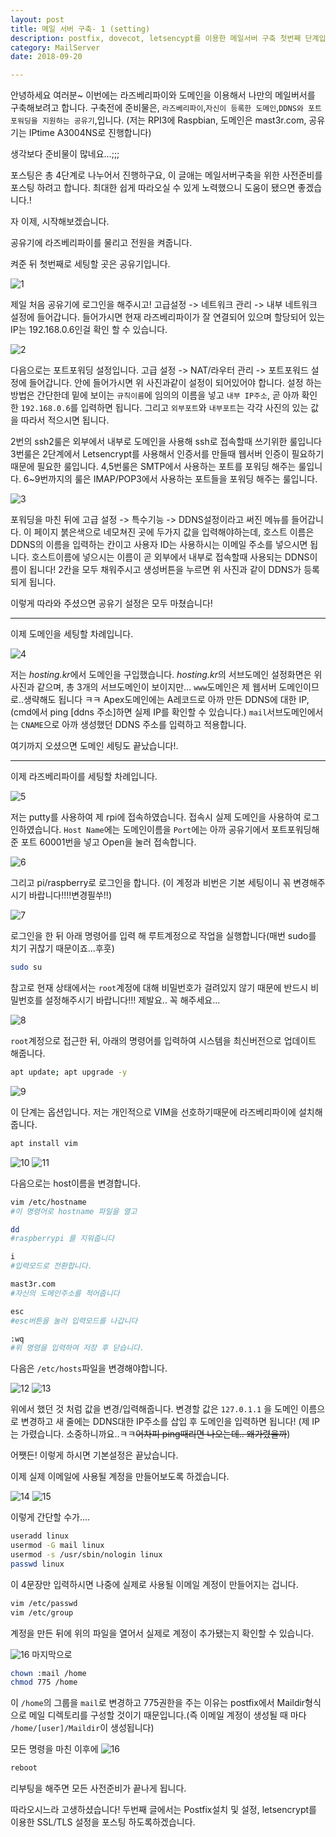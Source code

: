 ```yaml
---
layout: post
title: 메일 서버 구축- 1 (setting)
description: postfix, dovecot, letsencypt를 이용한 메일서버 구축 첫번째 단계입니다. 
category: MailServer
date: 2018-09-20

---
```


안녕하세요 여러분~
이번에는 라즈베리파이와 도메인을 이용해서 나만의 메일버서를 구축해보려고 합니다. 
구축전에 준비물은, `라즈베리파이`,`자신이 등록한 도메인`,`DDNS와 포트포워딩을 지원하는 공유기`,입니다. (저는 RPI3에 Raspbian, 도메인은 mast3r.com, 공유기는 IPtime A3004NS로 진행합니다) 

생각보다 준비물이 많네요...;;;

포스팅은 총 4단계로 나누어서 진행하구요, 이 글애는 메일서버구축을 위한 사전준비를 포스팅 하려고 합니다.
최대한 쉽게 따라오실 수 있게 노력했으니 도움이 됐으면 좋겠습니다.!

자 이제, 시작해보겠습니다. 

공유기에 라즈베리파이를 물리고 전원을 켜줍니다. 

켜준 뒤 첫번째로 세팅할 곳은 공유기입니다. 


![1](/assets/images/2018-09-20-building-mail-server-1/1.png)

제일 처음 공유기에 로그인을 해주시고!
고급설정 -> 네트워크 관리 -> 내부 네트워크 설정에 들어갑니다. 
들어가시면 현재 라즈베리파이가 잘 연결되어 있으며  할당되어 있는 IP는 192.168.0.6인걸 확인 할 수 있습니다. 


![2](/assets/images/2018-09-20-building-mail-server-1/2.png)

다음으로는 포트포워딩 설정입니다. 
고급 설정 -> NAT/라우터 관리 -> 포트포워드 설정에 들어갑니다. 
안에 들어가시면 위 사진과같이 설정이 되어있어야 합니다.
설정 하는 방법은 간단한데 밑에 보이는 `규칙이름`에 임의의 이름을 넣고 `내부 IP주소`, 곧 아까 확인한 `192.168.0.6`를 입력하면 됩니다. 그리고 `외부포트`와 `내부포트`는 각각 사진의 있는 값을 따라서 적으시면 됩니다.

2번의 ssh2룰은 외부에서 내부로 도메인을 사용해 ssh로 접속할때 쓰기위한 룰입니다
3번룰은 2단계에서 Letsencrypt를 사용해서 인증서를 만들때 웹서버 인증이 필요하기 때문에 필요한 룰입니다. 
4,5번룰은 SMTP에서 사용하는 포트를 포워딩 해주는 룰입니다.
6~9번까지의 룰은 IMAP/POP3에서 사용하는 포트들을 포워딩 해주는 룰입니다. 


![3](/assets/images/2018-09-20-building-mail-server-1/3.png)

포워딩을 마친 뒤에 고급 설정 -> 특수기능 -> DDNS설정이라고 써진 메뉴를 들어갑니다. 
이 페이지 붉은색으로 네모쳐진 곳에 두가지 값을 입력해야하는데, 
호스트 이름은 DDNS의 이름을 입력하는 칸이고 사용자 ID는 사용하시는 이메일 주소를 넣으시면 됩니다. 
호스트이름에 넣으시는 이름이 곧 외부에서 내부로 접속할때 사용되는 DDNS이름이 됩니다!
2칸을 모두 채워주시고 생성버튼을 누르면 위 사진과 같이 DDNS가 등록되게 됩니다. 

이렇게 따라와 주셨으면 공유기 설정은 모두 마쳤습니다! 

* * *

이제 도메인을 세팅할 차례입니다. 


![4](/assets/images/2018-09-20-building-mail-server-1/4.png)

저는 *hosting.kr*에서 도메인을 구입했습니다.
*hosting.kr*의 서브도메인 설정화면은 위 사진과 같으며,
총 3개의 서브도메인이 보이지만... `www`도메인은 제 웹서버 도메인이므로..생략해도 됩니다 ㅋㅋ
Apex도메인에는 A레코드로 아까 만든 DDNS에 대한 IP, (cmd에서 ping [ddns 주소]하면 실제 IP를 확인할 수 있습니다.)
`mail`서브도메인에서는 `CNAME`으로 아까 생성했던 DDNS 주소를 입력하고 적용합니다. 

여기까지 오셨으면 도메인 세팅도 끝났습니다!.

***

이제 라즈베리파이를 세팅할 차례입니다. 


![5](/assets/images/2018-09-20-building-mail-server-1/5.png)

저는 putty를 사용하여 제 rpi에 접속하였습니다. 
접속시 실제 도메인을 사용하여 로그인하였습니다. `Host Name`에는 도메인이름을 `Port`에는 아까 공유기에서 포트포워딩해준 포트 60001번을 넣고 Open을 눌러 접속합니다.


![6](/assets/images/2018-09-20-building-mail-server-1/6.png)

그리고 pi/raspberry로 로그인을 합니다. (이 계정과 비번은 기본 세팅이니 꼮 변경해주시기 바랍니다!!!!변경필쑤!!)


![7](/assets/images/2018-09-20-building-mail-server-1/7.png)

로그인을 한 뒤 아래 명령어를 입력 해 루트계정으로 작업을 실행합니다(매번 sudo를 치기 귀찮기 때문이죠...후훗)

```bash
sudo su
```
참고로 현재 상태에서는 `root`계정에 대해 비밀번호가 걸려있지 않기 때문에 반드시 비밀번호를 설정해주시기 바랍니다!!! 제발요.. 꼭 해주세요...


![8](/assets/images/2018-09-20-building-mail-server-1/8.png)

`root`계정으로 접근한 뒤, 아래의 명령어를 입력하여 시스템을 최신버전으로 업데이트 해줍니다. 
```bash
apt update; apt upgrade -y
```


![9](/assets/images/2018-09-20-building-mail-server-1/9.png)

이 단계는 옵션입니다. 저는 개인적으로 VIM을 선호하기때문에 라즈베리파이에 설치해 줍니다. 

```bash
apt install vim 
```


![10](/assets/images/2018-09-20-building-mail-server-1/10.png)
![11](/assets/images/2018-09-20-building-mail-server-1/11.png)

다음으로는 host이름을 변경합니다.
```bash
vim /etc/hostname
#이 명령어로 hostname 파일을 열고

dd
#raspberrypi 를 지워줍니다

i
#입력모드로 전환합니다. 

mast3r.com
#자신의 도메인주소를 적어줍니다

esc
#esc버튼을 눌러 입력모드를 나갑니다

:wq
#위 명령을 입력하여 저장 후 닫습니다.
```


다음은 `/etc/hosts`파일을 변경해야합니다.


![12](/assets/images/2018-09-20-building-mail-server-1/12.png)
![13](/assets/images/2018-09-20-building-mail-server-1/13.png)

위에서 했던 것 처럼 값을 변경/입력해줍니다.
변경할 값은 `127.0.1.1` 을 도메인 이름으로 변경하고
새 줄에는 DDNS대한 IP주소를 삽입 후 도메인을 입력하면 됩니다!
(제 IP는 가렸습니다. 소중하니까요..ㅋㅋ~~어차피 ping때리면 나오는데.. 왜가렸을까~~)

어쨋든! 이렇게 하시면 기본설정은 끝났습니다.

이제 실제 이메일에 사용될 계정을 만들어보도록 하겠습니다. 


![14](/assets/images/2018-09-20-building-mail-server-1/14.png)
![15](/assets/images/2018-09-20-building-mail-server-1/15.png)

이렇게 간단할 수가....
```bash
useradd linux
usermod -G mail linux
usermod -s /usr/sbin/nologin linux
passwd linux
```
이 4문장만 입력하시면 나중에 실제로 사용될 이메일 계정이 만들어지는 겁니다. 
```bash
vim /etc/passwd
vim /etc/group
```
계정을 만든 뒤에 위의 파일을 열어서 실제로 계정이 추가됐는지 확인할 수 있습니다. 

![16](/assets/images/2018-09-20-building-mail-server-1/16.png)
마지막으로 
```bash
chown :mail /home
chmod 775 /home
```
이 `/home`의 그룹을 `mail`로 변경하고 775권한을 주는 이유는 postfix에서 Maildir형식으로 메일 디렉토리를 구성할 것이기 때문입니다.(즉 이메일 계정이 생성될 때 마다 `/home/[user]/Maildir`이 생성됩니다)

모든 명령을 마친 이후에
![16](/assets/images/2018-09-20-building-mail-server-1/16.png)

```bash
reboot
```
리부팅을 해주면 모든 사전준비가 끝나게 됩니다.

따라오시느라 고생하셨습니다!
두번째 글에서는 Postfix설치 및 설정, letsencrypt를 이용한 SSL/TLS 설정을 포스팅 하도록하겠습니다. 
